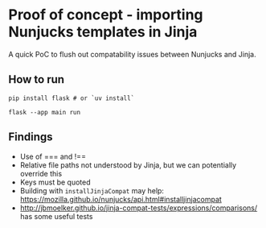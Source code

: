 # Proof of concept - importing Nunjucks templates in Jinja

A quick PoC to flush out compatability issues between Nunjucks and Jinja.

## How to run
```
pip install flask # or `uv install`
```

```
flask --app main run
```


## Findings
- Use of === and !==
- Relative file paths not understood by Jinja, but we can potentially override this
- Keys must be quoted
- Building with `installJinjaCompat` may help: https://mozilla.github.io/nunjucks/api.html#installjinjacompat
- http://jbmoelker.github.io/jinja-compat-tests/expressions/comparisons/ has some useful tests